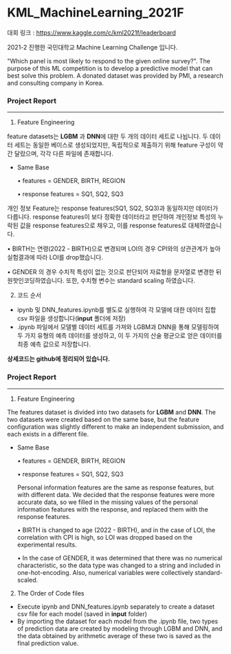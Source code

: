 # KML_MachineLearning_2021F

대회 링크 : https://www.kaggle.com/c/kml2021f/leaderboard

2021-2 진행한 국민대학교 Machine Learning Challenge 입니다. 

"Which panel is most likely to respond to the given online survey?". 
The purpose of this ML competition is to develop a predictive model that can best solve this problem. A donated dataset was provided by PMI, a research and consulting company in Korea.

### Project Report

-----------------------

1. Feature Engineering

feature datasets는 **LGBM** 과 **DNN**에 대한 두 개의 데이터 세트로 나뉩니다.
두 데이터 세트는 동일한 베이스로 생성되었지만, 독립적으로 제출하기 위해 feature 구성이 약간 달랐으며, 각각 다른 파일에 존재합니다.

- Same Base
    
    • features = GENDER, BIRTH, REGION
    
    • response features = SQ1, SQ2, SQ3

개인 정보 Feature는 response features(SQ1, SQ2, SQ3)과 동일하지만 데이터가 다릅니다. response features이 보다 정확한 데이터라고 판단하여 개인정보 특성의 누락된 값을 response features으로 채우고, 이를 response features로 대체하였습니다.

• BIRTH는 연령(2022 - BIRTH)으로 변경되며 LOI의 경우 CPI와의 상관관계가 높아 실험결과에 따라 LOI를 drop했습니다.

• GENDER 의 경우 수치적 특성이 없는 것으로 판단되어 자료형을 문자열로 변경한 뒤 원핫인코딩하였습니다. 또한, 수치형 변수는 standard scaling 하였습니다. 


2. 코드 순서

- ipynb 및 DNN_features.ipynb를 별도로 실행하여 각 모델에 대한 데이터 집합 csv 파일을 생성합니다(**input** 폴더에 저장)
- .ipynb 파일에서 모델별 데이터 세트를 가져와 LGBM과 DNN을 통해 모델링하여 두 가지 유형의 예측 데이터를 생성하고, 이 두 가지의 산술 평균으로 얻은 데이터를 최종 예측 값으로 저장합니다.

**상세코드는 github에 정리되어 있습니다.**



### Project Report

-----------------------

1. Feature Engineering

The features dataset is divided into two datasets for **LGBM** and **DNN**.
The two datasets were created based on the same base, but the feature configuration was slightly different to make an independent submission, and each exists in a different file.

- Same Base
    
    • features = GENDER, BIRTH, REGION
    
    • response features = SQ1, SQ2, SQ3
    
    Personal information features are the same as response features, but with different data. We decided that the response features were more accurate data, so we filled in the missing values of the personal information features with the response, and replaced them with the response features.
    
    •  BIRTH is changed to age (2022 - BIRTH), and in the case of LOI, the correlation with CPI is high, so LOI was dropped based on the experimental results.
    
    •  In the case of GENDER, it was determined that there was no numerical characteristic, so the data type was changed to a string and included in one-hot-encoding. Also, numerical variables were collectively standard-scaled.
    

2. The Order of Code files

- Execute ipynb and DNN_features.ipynb separately to create a dataset csv file for each model (saved in **input** folder)
- By importing the dataset for each model from the .ipynb file, two types of prediction data are created by modeling through LGBM and DNN, and the data obtained by arithmetic average of these two is saved as the final prediction value.
 
